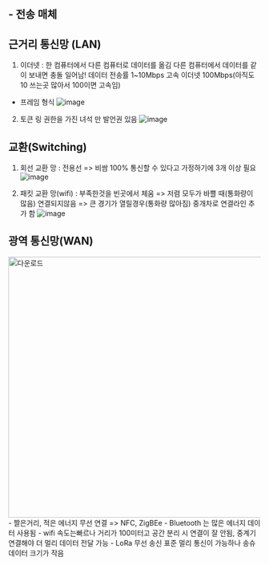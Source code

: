## - 전송 매체
## 

## 근거리 통신망 (LAN)
1) 이더넷 : 한 컴퓨터에서 다른 컴퓨터로 데이터를 옮김 다른 컴퓨터에서 데이터를 같이 보내면 충돌 일어남!
데이터 전송률 1~10Mbps
고속 이더넷 100Mbps(아직도 10 쓰는곳 많아서 100이면 고속임)
- 프레임 형식
![image](https://github.com/user-attachments/assets/bcaf63f7-f5c8-424f-bbd0-1f469d09d226)

2) 토큰 링
권한을 가진 녀석 만 발언권 있음
![image](https://github.com/user-attachments/assets/9c0b5b03-2cc0-49be-8f5c-5d55fc00cbe5)

## 교환(Switching)
1) 회선 교환 망 : 전용선 => 비쌈
  100% 통신할 수 있다고 가정하기에 3개 이상 필요
![image](https://github.com/user-attachments/assets/1e8f8ce6-581b-4277-bf67-69f1e9a9c9ea)


2) 패킷 교환 망(wifi) : 부족한것을 빈곳에서 체움 => 저렴
  모두가 바쁠 때(통화량이 많음) 연결되지않음 => 큰 경기가 열릴경우(통화량 많아짐) 중개차로 연결라인 추가 함
![image](https://github.com/user-attachments/assets/7d2eabf6-87d3-4e44-8b23-b28ac4315715)

## 광역 통신망(WAN)
<img width="520" alt="다운로드" src="https://github.com/user-attachments/assets/7fb90f31-14db-49e8-b7f7-418d989a8796">
- 짤은거리, 적은 에너지 무선 연결 => NFC, ZigBEe
- Bluetooth 는 많은 에너지 데이터 사용됨
-  wifi 속도는빠르나 거리가 100미터고 공간 분리 시 연결이 잘 안됨, 중계기 연결해야 더 멀리 데이터 전달 가능
- LoRa 무선 송신 표준 멀리 통신이 가능하나 송슈 데이터 크기가 작음
